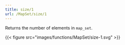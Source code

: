 ```yaml
---
title: size/1
url: /MapSet/size/1
---
```


Returns the number of elements in `map_set`.

{{< figure src="images/functions/MapSet/size-1.svg" >}}
